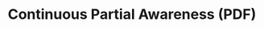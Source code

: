 ---
ee_id: '70'
site: '1'
type: '2'
url: 2009-049-continuous-partial-awareness-pdf
title: Continuous Partial Awareness (PDF)
year: '2009'
display_year: '2009'
medium: PDF
dims:
pitch: A list of ideas for artworks, rated. Made originally for a performance. ps
  - Some I ended up making.
ps:
live_url:
related: "[49] [2008-020-continuous-partial-awareness-performance] 2008-020 Continuous
  Partial Awareness (Performance)"
youtube:
related_code:
imgs: Continuous-Partial-Awareness-2009-049-Full-db-OL.jpg,Continuous-Partial-Awareness-2009-049-install-2-db-OL.jpg
subheading:
download: arcangel-CPA.pdf
add_credit:
commission:
layout: things-i-made
---